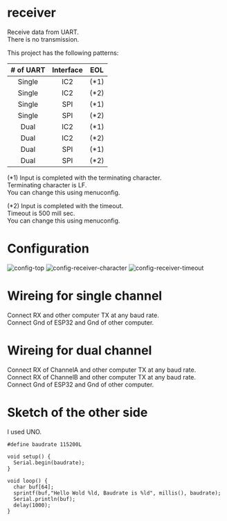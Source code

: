 # receiver
Receive data from UART.   
There is no transmission.   

This project has the following patterns:

|# of UART|Interface|EOL|
|:-:|:-:|:-:|
|Single|IC2|(*1)|
|Single|IC2|(*2)|
|Single|SPI|(*1)|
|Single|SPI|(*2)|
|Dual|IC2|(*1)|
|Dual|IC2|(*2)|
|Dual|SPI|(*1)|
|Dual|SPI|(*2)|


(*1)
Input is completed with the terminating character.   
Terminating character is LF.   
You can change this using menuconfig.   

(*2)
Input is completed with the timeout.   
Timeout is 500 mill sec.   
You can change this using menuconfig.   

# Configuration   
![config-top](https://user-images.githubusercontent.com/6020549/148177110-b951cd60-dea7-4d8d-b627-38477a29ae58.jpg)
![config-receiver-character](https://user-images.githubusercontent.com/6020549/148177129-5512c565-86e7-4425-9ad4-0a4642b49117.jpg)
![config-receiver-timeout](https://user-images.githubusercontent.com/6020549/148177140-280ab07b-cc58-40e7-8491-047d0c046137.jpg)

# Wireing for single channel  
Connect RX and other computer TX at any baud rate.   
Connect Gnd of ESP32 and Gnd of other computer.   

# Wireing for dual channel  
Connect RX of ChannelA and other computer TX at any baud rate.   
Connect RX of ChannelB and other computer TX at any baud rate.   
Connect Gnd of ESP32 and Gnd of other computer.   

# Sketch of the other side   
I used UNO.   
```
#define baudrate 115200L

void setup() {
  Serial.begin(baudrate);
}

void loop() {
  char buf[64];
  sprintf(buf,"Hello Wold %ld, Baudrate is %ld", millis(), baudrate);
  Serial.println(buf);
  delay(1000);
}
```

